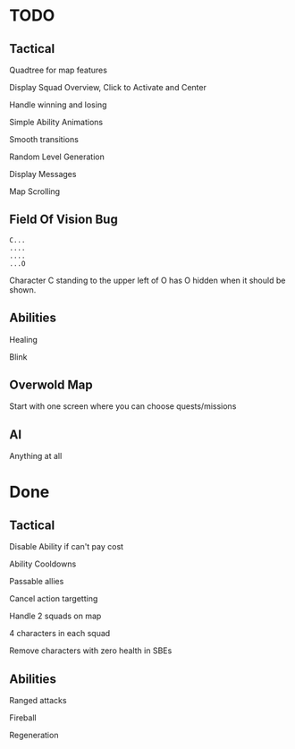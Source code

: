 TODO
====

Tactical
--------
Quadtree for map features

Display Squad Overview, Click to Activate and Center

Handle winning and losing

Simple Ability Animations

Smooth transitions

Random Level Generation

Display Messages

Map Scrolling

Field Of Vision Bug
-------------------

    C...
    ....
    ....
    ...O

Character C standing to the upper left of O has O hidden when it should be shown.

Abilities
---------
Healing

Blink

Overwold Map
------------
Start with one screen where you can choose quests/missions

AI
--
Anything at all

Done
====

Tactical
--------
Disable Ability if can't pay cost

Ability Cooldowns

Passable allies

Cancel action targetting

Handle 2 squads on map

4 characters in each squad

Remove characters with zero health in SBEs

Abilities
---------
Ranged attacks

Fireball

Regeneration
